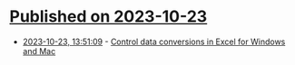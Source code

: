 # [Published on 2023-10-23](index.md)

* [2023-10-23, 13:51:09](https://lobste.rs/s/jkbn8g/control_data_conversions_excel_for) - [Control data conversions in Excel for Windows and Mac](https://insider.microsoft365.com/en-us/blog/control-data-conversions-in-excel-for-windows-and-mac)
